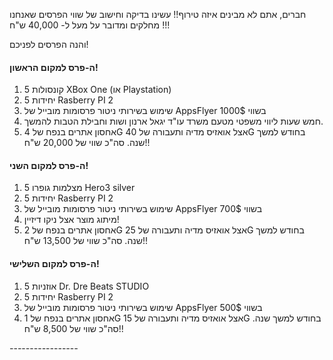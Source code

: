 חברים, 
אתם לא מבינים איזה טירוף!!
עשינו בדיקה וחישוב של שווי הפרסים שאנחנו מחלקים 
ומדובר על מעל ל- 40,000 ש"ח !!!

והנה הפרסים לפניכם!

#### <i class="fa fa-trophy" style="color:#CFB53B;"></i> ה-פרס למקום הראשון!

  
1. 5 קונסולות XBox One (או Playstation)
2. 5 יחידות Rasberry PI 2
3. שימוש בשירותי ניטור פרסומות מובייל של AppsFlyer בשווי 1000$
4. חמש שעות ליווי משפטי מטעם משרד עו"ד יגאל ארנון ושות וחבילת הטבות להמשך.
5. אחסון אתרים בנפח של 4G אצל אואזיס מדיה ותעבורה של 40G בחודש למשך שנה.
סה"כ שווי של 20,000 ש"ח!!

#### <i class="fa fa-trophy" style="color:#E6E8FA;"></i> ה-פרס למקום השני!

  
1. 5 מצלמות גופרו Hero3 silver
2. 5 יחידות Rasberry PI 2
3. שימוש בשירותי ניטור פרסומות מובייל של AppsFlyer בשווי 700$
4. מיתוג מוצר אצל ניקו דיזיין!
5. אחסון אתרים בנפח של 2G אצל אואזיס מדיה ותעבורה של 25G בחודש למשך שנה.
סה"כ שווי של 13,500 ש"ח!!

#### <i class="fa fa-trophy" style="color:#8C7853;"></i> ה-פרס למקום השלישי!

  
1. 5 אוזניות Dr. Dre Beats STUDIO
2. 5 יחידות Rasberry PI 2
3. שימוש בשירותי ניטור פרסומות מובייל של AppsFlyer בשווי 500$
4. אחסון אתרים בנפח של 1G אצל אואזיס מדיה ותעבורה של 15G בחודש למשך שנה.
סה"כ שווי של 8,500 ש"ח!!

*-*-*-*-*-*-*-*-*-*-*-*-*-*-*-*-*-*
